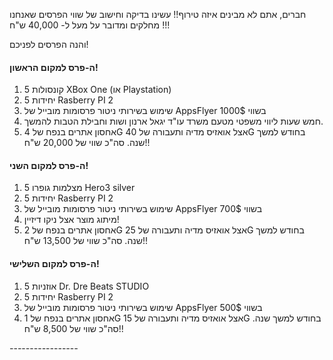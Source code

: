 חברים, 
אתם לא מבינים איזה טירוף!!
עשינו בדיקה וחישוב של שווי הפרסים שאנחנו מחלקים 
ומדובר על מעל ל- 40,000 ש"ח !!!

והנה הפרסים לפניכם!

#### <i class="fa fa-trophy" style="color:#CFB53B;"></i> ה-פרס למקום הראשון!

  
1. 5 קונסולות XBox One (או Playstation)
2. 5 יחידות Rasberry PI 2
3. שימוש בשירותי ניטור פרסומות מובייל של AppsFlyer בשווי 1000$
4. חמש שעות ליווי משפטי מטעם משרד עו"ד יגאל ארנון ושות וחבילת הטבות להמשך.
5. אחסון אתרים בנפח של 4G אצל אואזיס מדיה ותעבורה של 40G בחודש למשך שנה.
סה"כ שווי של 20,000 ש"ח!!

#### <i class="fa fa-trophy" style="color:#E6E8FA;"></i> ה-פרס למקום השני!

  
1. 5 מצלמות גופרו Hero3 silver
2. 5 יחידות Rasberry PI 2
3. שימוש בשירותי ניטור פרסומות מובייל של AppsFlyer בשווי 700$
4. מיתוג מוצר אצל ניקו דיזיין!
5. אחסון אתרים בנפח של 2G אצל אואזיס מדיה ותעבורה של 25G בחודש למשך שנה.
סה"כ שווי של 13,500 ש"ח!!

#### <i class="fa fa-trophy" style="color:#8C7853;"></i> ה-פרס למקום השלישי!

  
1. 5 אוזניות Dr. Dre Beats STUDIO
2. 5 יחידות Rasberry PI 2
3. שימוש בשירותי ניטור פרסומות מובייל של AppsFlyer בשווי 500$
4. אחסון אתרים בנפח של 1G אצל אואזיס מדיה ותעבורה של 15G בחודש למשך שנה.
סה"כ שווי של 8,500 ש"ח!!

*-*-*-*-*-*-*-*-*-*-*-*-*-*-*-*-*-*
